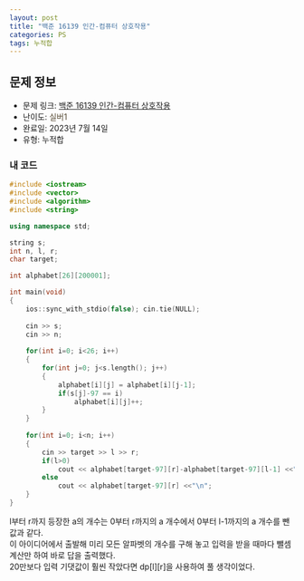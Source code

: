 ```yaml
---
layout: post
title: "백준 16139 인간-컴퓨터 상호작용"
categories: PS
tags: 누적합
---
```


## 문제 정보
- 문제 링크: [백준 16139 인간-컴퓨터 상호작용](https://www.acmicpc.net/problem/16139)
- 난이도: <span style="color:#544831">실버1</span>
- 완료일: 2023년 7월 14일
- 유형: 누적합

### 내 코드

```C++
#include <iostream>
#include <vector>
#include <algorithm>
#include <string>

using namespace std;

string s;
int n, l, r;
char target;

int alphabet[26][200001];

int main(void)
{
	ios::sync_with_stdio(false); cin.tie(NULL);
	
	cin >> s;
	cin >> n;
	
	for(int i=0; i<26; i++)
	{
		for(int j=0; j<s.length(); j++)
		{
			alphabet[i][j] = alphabet[i][j-1];
			if(s[j]-97 == i)
				alphabet[i][j]++;
		}
	}
	
	for(int i=0; i<n; i++)
	{
		cin >> target >> l >> r;
		if(l>0)
			cout << alphabet[target-97][r]-alphabet[target-97][l-1] <<"\n";
		else
			cout << alphabet[target-97][r] <<"\n";
	}
}
```

l부터 r까지 등장한 a의 개수는 0부터 r까지의 a 개수에서 0부터 l-1까지의 a 개수를 뺀 값과 같다.  
이 아이디어에서 출발해 미리 모든 알파벳의 개수를 구해 놓고 입력을 받을 때마다 뺄셈 계산만 하여 바로 답을 출력했다.  
20만보다 입력 기댓값이 훨씬 작았다면 dp[l][r]을 사용하여 풀 생각이었다.  

